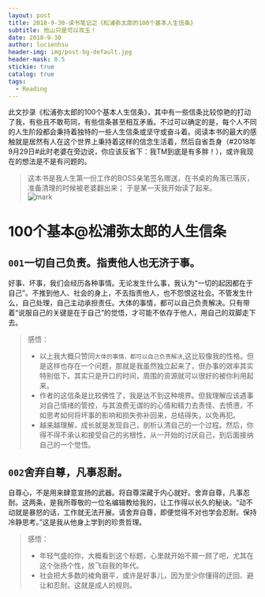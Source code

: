 ```yaml
---
layout: post
title: 2018-9-30-读书笔记之《松浦弥太郎的100个基本人生信条》
subtitle: 他山只是可以攻玉！
date: 2018-9-30
author: lucienhsu
header-img: img/post-bg-default.jpg
header-mask: 0.5
stickie: true
catalog: true
tags:
  - Reading
---
```


此文抄录《松浦弥太郎的100个基本人生信条》，其中有一些信条比较惊艳的打动了我，有些且不敢苟同，有些信条甚至相互矛盾。不过可以确定的是，每个人不同的人生阶段都会秉持着独特的一些人生信条或坚守或奋斗着。阅读本书的最大的感触就是居然有人在这个世界上秉持着这样的信念生活着，然后自省吾身（#2018年9月29日#此时老婆在旁边说，你应该反省下：我TM到底是有多胖！），或许我现在的想法是不是有问题的。

> 这本书是我人生第一份工作的BOSS亲笔签名赠送，在书桌的角落已落灰，准备清理的时候被老婆翻出来；
> 于是某一天我开始读了起来。        
> ![mark](http://pa99q7scc.bkt.clouddn.com/blog/180930/j225Cem2b6.jpg?imageslim)

# 100个基本@松浦弥太郎的人生信条

## `001`一切自己负责。指责他人也无济于事。
好事、坏事，我们会经历各种事情。无论发生什么事，我认为“一切的起因都在于自己”。不推到他人、社会的身上，不去指责他人，也不怨恨这社会。不管发生什么，自己处理，自己主动承担责任。大体的事情，都可以自己负责解决。只有带着“说服自己的关键是在于自己”的觉悟，才可能不依存于他人，用自己的双脚走下去。     
     
> 感悟：
> - 以上我大概只赞同`大体的事情，都可以自己负责解决`,这比较像我的性格。但是这样也存在一个问题，那就是我虽然独立起来了，但办事的效率其实特别低下。其实只是开口的时间，周围的资源就可以很好的被你利用起来。
> - 作者的这信条是比较佛性了，我是达不到这种境界。但我理解应该遇事对自己情绪的管控，与其浪费无谓的的心情和精力去责怪、去愤懑，不如思考如何将坏事的影响和损失弥补回来，总结得失，以免再犯。
> - 越来越理解，成长就是发现自己，剖析认清自己的一个过程。然后，你得不得不承认和接受自己的劣根性，从一开始的讨厌自己，到后面接纳自己的一个觉悟。

## `002`舍弃自尊，凡事忍耐。
自尊心，不是用来肆意宣扬的武器。将自尊深藏于内心就好。舍弃自尊，凡事忍耐。这两条，是我所尊敬的一位名编辑教给我的，让工作得以长久的秘诀。“动不动就是暴怒的话，工作就无法开展。请舍弃自尊，即便觉得不对也学会忍耐。保持冷静思考。”这是我从他身上学到的珍贵哲理。
> 感悟：
> - 年轻气盛的你，大概看到这个标题，心里就开始不屑一顾了吧，尤其在这个张扬个性，放飞自我的年代。
> - 社会把大多数的棱角磨平，或许是好事儿，因为至少你懂得的迂回、避让和忍耐。这就是成人的规则。